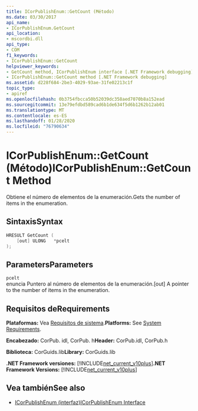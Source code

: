 ```yaml
---
title: ICorPublishEnum::GetCount (Método)
ms.date: 03/30/2017
api_name:
- ICorPublishEnum.GetCount
api_location:
- mscordbi.dll
api_type:
- COM
f1_keywords:
- ICorPublishEnum::GetCount
helpviewer_keywords:
- GetCount method, ICorPublishEnum interface [.NET Framework debugging]
- ICorPublishEnum::GetCount method [.NET Framework debugging]
ms.assetid: d228f684-2be3-4029-93ae-31fe02213c1f
topic_type:
- apiref
ms.openlocfilehash: 0b3754fbcca50b52039dc358aed7070b8a152ead
ms.sourcegitcommit: 13e79efdbd589cad6b1de634f5d6b1262b12ab01
ms.translationtype: MT
ms.contentlocale: es-ES
ms.lasthandoff: 01/28/2020
ms.locfileid: "76790634"
---
```

# <a name="icorpublishenumgetcount-method"></a><span data-ttu-id="00796-102">ICorPublishEnum::GetCount (Método)</span><span class="sxs-lookup"><span data-stu-id="00796-102">ICorPublishEnum::GetCount Method</span></span>
<span data-ttu-id="00796-103">Obtiene el número de elementos de la enumeración.</span><span class="sxs-lookup"><span data-stu-id="00796-103">Gets the number of items in the enumeration.</span></span>  
  
## <a name="syntax"></a><span data-ttu-id="00796-104">Sintaxis</span><span class="sxs-lookup"><span data-stu-id="00796-104">Syntax</span></span>  
  
```cpp  
HRESULT GetCount (  
    [out] ULONG   *pcelt  
);  
```  
  
## <a name="parameters"></a><span data-ttu-id="00796-105">Parameters</span><span class="sxs-lookup"><span data-stu-id="00796-105">Parameters</span></span>  
 `pcelt`  
 <span data-ttu-id="00796-106">enuncia Puntero al número de elementos de la enumeración.</span><span class="sxs-lookup"><span data-stu-id="00796-106">[out] A pointer to the number of items in the enumeration.</span></span>  
  
## <a name="requirements"></a><span data-ttu-id="00796-107">Requisitos de</span><span class="sxs-lookup"><span data-stu-id="00796-107">Requirements</span></span>  
 <span data-ttu-id="00796-108">**Plataformas:** Vea [Requisitos de sistema](../../../../docs/framework/get-started/system-requirements.md).</span><span class="sxs-lookup"><span data-stu-id="00796-108">**Platforms:** See [System Requirements](../../../../docs/framework/get-started/system-requirements.md).</span></span>  
  
 <span data-ttu-id="00796-109">**Encabezado:** CorPub. idl, CorPub. h</span><span class="sxs-lookup"><span data-stu-id="00796-109">**Header:** CorPub.idl, CorPub.h</span></span>  
  
 <span data-ttu-id="00796-110">**Biblioteca:** CorGuids.lib</span><span class="sxs-lookup"><span data-stu-id="00796-110">**Library:** CorGuids.lib</span></span>  
  
 <span data-ttu-id="00796-111">**.NET Framework versiones:** [!INCLUDE[net_current_v10plus](../../../../includes/net-current-v10plus-md.md)]</span><span class="sxs-lookup"><span data-stu-id="00796-111">**.NET Framework Versions:** [!INCLUDE[net_current_v10plus](../../../../includes/net-current-v10plus-md.md)]</span></span>  
  
## <a name="see-also"></a><span data-ttu-id="00796-112">Vea también</span><span class="sxs-lookup"><span data-stu-id="00796-112">See also</span></span>

- [<span data-ttu-id="00796-113">ICorPublishEnum (interfaz)</span><span class="sxs-lookup"><span data-stu-id="00796-113">ICorPublishEnum Interface</span></span>](icorpublishenum-interface.md)
